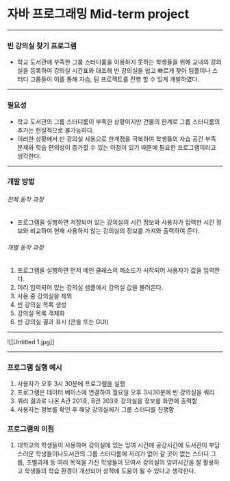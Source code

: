 # 자바 프로그래밍 Mid-term project
-----------------
### 빈 강의실 찾기 프로그램 
 - 학교 도서관에 부족한 그룹 스터디룸을 이용하지 못하는 학생들을 위해 교내의 강의실을 등록하여 강의실 시간표와 대조해 빈 강의실을 쉽고 빠르게 찾아 팀플이나 스터디 그룹들이 이를 통해 자습, 팀 프로젝트를 진행 할 수 있게 개발하였다.
---
###  필요성
- 학교 도서관의 그룹 스터디룸이 부족한 상황이지만 건물의 한계로 그룹 스터디룸의 추가는 현실적으로 불가능하다. 
- 이러한 상황에서 빈 강의실 사용으로 한계점을 극복하여 학생들의 자습 공간 부족 문제와 학습 편의성이 증가할 수 있는 이점이 있기 때문에 필요한 프로그램이라고 생각한다.
---
### 개발 방법 

###### 전체 동작 과정 

-  프로그램을 실행하면 저장되어 있는 강의실의 시간 정보와 사용자가 입력한 시간 정보와 비교하여 
   현재 사용하지 않는 강의실의 정보를 가져와 출력하여 준다.
###### 개별 동작 과정 
1. 프로그램을 실행하면 먼저 메인 클래스의 메소드가 시작되어 사용자가 값을 입력한다.
2. 미리 입력되어 있는 강의실 샘플에서 강의실 값을 불러온다.
3. 사용 중 강의실을 제외
4. 빈 강의실 목록 생성
5. 강의실 목록 객체화
6. 빈 강의실 결과 표시 (콘솔 또는 GUI)
---

![[Untitled 1.jpg]]

--- 
### 프로그램 실행 예시 
1. 사용자가 오후 3시 30분에 프로그램을 실행
2. 프로그램은 데이터 베이스에 연결하여 월요일 오후 3시30분에 빈 강의실을 쿼리
3. 쿼리 결과로 나온 A관 201호, B관 303호 강의실을 정보를 화면에 출력함
4. 사용자는 정보를 확인 후 해당 강의실에가 그룹 스터디를 진행함
### 프로그램의 이점
1.  대학교의 학생들이 사용하며  강의실에 있는 잉여 시간에 공강시간에 도서관이 부담스러운 학생들이나도서관의 그룹 스터디룸에 자리가 없어 갈 곳이 없는 스터디 그룹, 조별과제 등 여러 목적을 가진 학생들이 모여서 강의실의 잉여시간을 잘 활용하고 학생들의 학습 환경이 개선되어 성적에 도움이 될 수 있다고 생각한다.   